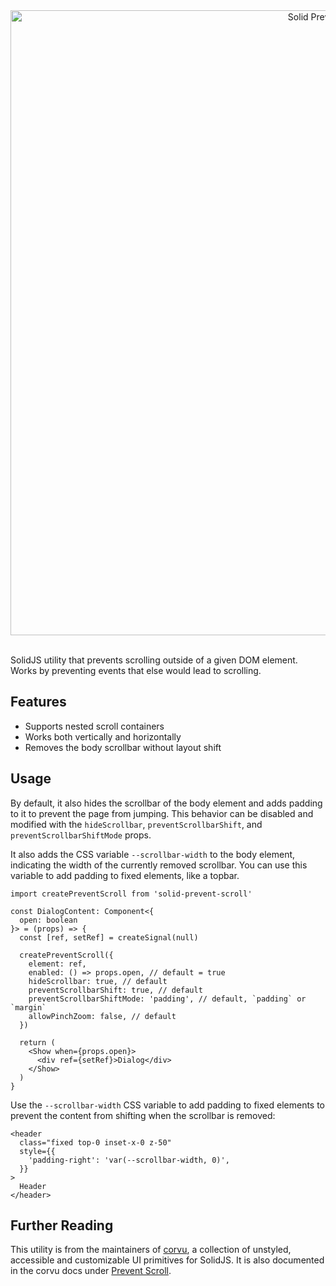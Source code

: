 <div align="center">
  <img src="https://raw.githubusercontent.com/corvudev/corvu/main/assets/solid-prevent-scroll.png" width=1000 alt="Solid Prevent Scroll" />
</div>
<br />

SolidJS utility that prevents scrolling outside of a given DOM element. Works by preventing events that else would lead to scrolling.

## Features

- Supports nested scroll containers
- Works both vertically and horizontally
- Removes the body scrollbar without layout shift

## Usage

By default, it also hides the scrollbar of the body element and adds padding to it to prevent the page from jumping. This behavior can be disabled and modified with the `hideScrollbar`, `preventScrollbarShift`, and `preventScrollbarShiftMode` props.

It also adds the CSS variable `--scrollbar-width` to the body element, indicating the width of the currently removed scrollbar. You can use this variable to add padding to fixed elements, like a topbar.

```tsx
import createPreventScroll from 'solid-prevent-scroll'
```

```tsx
const DialogContent: Component<{
  open: boolean
}> = (props) => {
  const [ref, setRef] = createSignal(null)

  createPreventScroll({
    element: ref,
    enabled: () => props.open, // default = true
    hideScrollbar: true, // default
    preventScrollbarShift: true, // default
    preventScrollbarShiftMode: 'padding', // default, `padding` or `margin`
    allowPinchZoom: false, // default
  })

  return (
    <Show when={props.open}>
      <div ref={setRef}>Dialog</div>
    </Show>
  )
}
```

Use the `--scrollbar-width` CSS variable to add padding to fixed elements to prevent the content from shifting when the scrollbar is removed:

```tsx
<header
  class="fixed top-0 inset-x-0 z-50"
  style={{
    'padding-right': 'var(--scrollbar-width, 0)',
  }}
>
  Header
</header>
```

## Further Reading
This utility is from the maintainers of [corvu](https://corvu.dev), a collection of unstyled, accessible and customizable UI primitives for SolidJS. It is also documented in the corvu docs under [Prevent Scroll](https://corvu.dev/docs/utilities/prevent-scroll).
